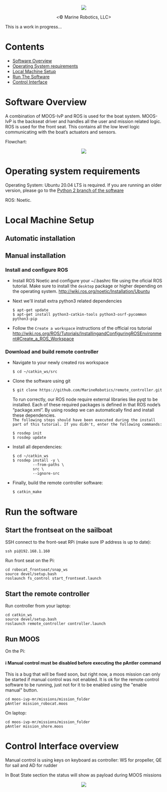 <p align="center"><img src="https://user-images.githubusercontent.com/47678311/134843035-bf94204a-1e1a-4baa-b05a-0608b420d87e.png"></p>
<p align="center"><© Marine Robotics, LLC></p>

This is a work in progress...

# Contents

- [Software Overview](#software-overview)
- [Operating System requirements](#operating-system-requirements)
- [Local Machine Setup](#local-machine-setup)
- [Run The Software](#run-the-software)
- [Control Interface](#control-interface)

# Software Overview

A combination of MOOS-IvP and ROS is used for the boat system. MOOS-IvP is the backseat driver and handles all the user and mission related logic. ROS is used for the front seat. This contains all the low level logic communicating with the boat’s actuators and sensors.

Flowchart:
<p align="center"><img src="https://user-images.githubusercontent.com/47678311/134934079-bc020045-4d39-49ab-9f9b-42817a68920d.png"></p>

# Operating system requirements
Operating System: Ubuntu 20.04 LTS is required.
If you are running an older version, please go to the [Python 2 branch of the software](https://github.com/MarineRobotics/remote_controller/tree/developer)

ROS: Noetic.

# Local Machine Setup

## Automatic installation
[comment]: <> (TODO: Need to tell people to use correct script)
## Manual installation
### Install and configure ROS
* Install ROS Noetic and configure your ~/.bashrc file using the oficial ROS tutorial. Make sure to install the `desktop` package or higher depending on the operating system.
http://wiki.ros.org/noetic/Installation/Ubuntu  

* Next we'll install extra python3 related dependencies
   ```
   $ apt-get update
   $ apt-get install python3-catkin-tools python3-osrf-pycommon python3-pip
   ```

* Follow the `Create a workspace` instructions of the official ros tutorial
http://wiki.ros.org/ROS/Tutorials/InstallingandConfiguringROSEnvironment#Create_a_ROS_Workspace

### Download and build remote controller

* Navigate to your newly created ros workspace
  ```
  $ cd ~/catkin_ws/src
  ```

* Clone the software using git
  ```
  $ git clone https://github.com/MarineRobotics/remote_controller.git
  ```

  To run correctly, our ROS node require external libraries like pyqt to be installed. Each of these required packages is defined in that ROS node’s “package.xml”. By using rosdep we can automatically find and install these dependencies.  
  `The following steps should have been executed during the install part of this tutorial. If you didn't, enter the following commands:`
  ```
  $ rosdep init
  $ rosdep update
  ```

* Install all dependencies:
  ```
  $ cd ~/catkin_ws
  $ rosdep install -y \
           --from-paths \
           src \
           --ignore-src
  ```

* Finally, build the remote controller software:
  ```
  $ catkin_make
  ```


# Run the software

## Start the frontseat on the sailboat



SSH connect to the front-seat RPi (make sure IP address is up to date):
```
ssh pi@192.168.1.160
```
Run front seat on the Pi:
```
cd robocat_frontseat/snap_ws
source devel/setup.bash
roslaunch fs_control start_frontseat.launch
```

## Start the remote controller
Run controller from your laptop:
```
cd catkin_ws
source devel/setup.bash
roslaunch remote_controller controller.launch
```
## Run MOOS

On the Pi:

#### :information_source: **Manual control must be disabled before executing the pAntler command**
This is a bug that will be fixed soon, but right now, a moos mission can only be started if manual control was not enabled. It is ok for the remote control software to be running, just not for it to be enabled using the "enable manual" button.

```
cd moos-ivp-mr/missions/mission_folder
pAntler mission_robocat.moos
```
On laptop:
```
cd moos-ivp-mr/missions/mission_folder
pAntler mission_shore.moos
```

# Control Interface overview
Manual control is using keys on keyboard as controller:
WS for propeller, QE for sail and AD for rudder

In Boat State section the status will show as payload during MOOS missions
<p align="center"><img src="https://user-images.githubusercontent.com/47678311/134934203-96bc625d-c441-46ac-a2cf-9d8e144e75be.png"></p>
